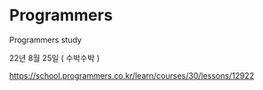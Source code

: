 # Programmers
Programmers study

22년 8월 25일 ( 수박수박 )

https://school.programmers.co.kr/learn/courses/30/lessons/12922
